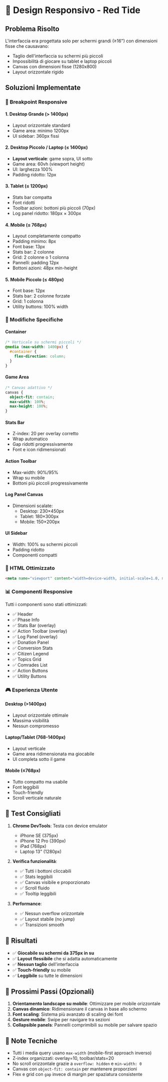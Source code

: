 # 📱 Design Responsivo - Red Tide

## Problema Risolto

L'interfaccia era progettata solo per schermi grandi (≥16") con dimensioni fisse che causavano:
- Taglio dell'interfaccia su schermi più piccoli
- Impossibilità di giocare su tablet e laptop piccoli
- Canvas con dimensioni fisse (1280x800)
- Layout orizzontale rigido

## Soluzioni Implementate

### 🎯 Breakpoint Responsive

#### 1. **Desktop Grande** (> 1400px)
- Layout orizzontale standard
- Game area: minimo 1200px
- UI sidebar: 360px fissi

#### 2. **Desktop Piccolo / Laptop** (≤ 1400px)
- **Layout verticale**: game sopra, UI sotto
- Game area: 60vh (viewport height)
- UI: larghezza 100%
- Padding ridotto: 12px

#### 3. **Tablet** (≤ 1200px)
- Stats bar compatta
- Font ridotti
- Toolbar azioni: bottoni più piccoli (70px)
- Log panel ridotto: 180px × 300px

#### 4. **Mobile** (≤ 768px)
- Layout completamente compatto
- Padding minimo: 8px
- Font base: 13px
- Stats bar: 2 colonne
- Grid: 2 colonne o 1 colonna
- Pannelli: padding 12px
- Bottoni azioni: 48px min-height

#### 5. **Mobile Piccolo** (≤ 480px)
- Font base: 12px
- Stats bar: 2 colonne forzate
- Grid: 1 colonna
- Utility buttons: 100% width

### 🎨 Modifiche Specifiche

#### Container
```css
/* Verticale su schermi piccoli */
@media (max-width: 1400px) {
  #container {
    flex-direction: column;
  }
}
```

#### Game Area
```css
/* Canvas adattivo */
canvas {
  object-fit: contain;
  max-width: 100%;
  max-height: 100%;
}
```

#### Stats Bar
- Z-index: 20 per overlay corretto
- Wrap automatico
- Gap ridotti progressivamente
- Font e icon ridimensionati

#### Action Toolbar
- Max-width: 90%/95%
- Wrap su mobile
- Bottoni più piccoli progressivamente

#### Log Panel Canvas
- Dimensioni scalate:
  - Desktop: 230×450px
  - Tablet: 180×300px
  - Mobile: 150×200px

#### UI Sidebar
- Width: 100% su schermi piccoli
- Padding ridotto
- Componenti compatti

### 🔧 HTML Ottimizzato

```html
<meta name="viewport" content="width=device-width, initial-scale=1.0, maximum-scale=1.0, user-scalable=no" />
```

### 📊 Componenti Responsive

Tutti i componenti sono stati ottimizzati:
- ✅ Header
- ✅ Phase Info
- ✅ Stats Bar (overlay)
- ✅ Action Toolbar (overlay)
- ✅ Log Panel (overlay)
- ✅ Donation Panel
- ✅ Conversion Stats
- ✅ Citizen Legend
- ✅ Topics Grid
- ✅ Comrades List
- ✅ Action Buttons
- ✅ Utility Buttons

### 🎮 Esperienza Utente

#### Desktop (>1400px)
- Layout orizzontale ottimale
- Massima visibilità
- Nessun compromesso

#### Laptop/Tablet (768-1400px)
- Layout verticale
- Game area ridimensionata ma giocabile
- UI completa sotto il game

#### Mobile (≤768px)
- Tutto compatto ma usabile
- Font leggibili
- Touch-friendly
- Scroll verticale naturale

## 🧪 Test Consigliati

1. **Chrome DevTools**: Testa con device emulator
   - iPhone SE (375px)
   - iPhone 12 Pro (390px)
   - iPad (768px)
   - Laptop 13" (1280px)

2. **Verifica funzionalità**:
   - ✅ Tutti i bottoni cliccabili
   - ✅ Stats leggibili
   - ✅ Canvas visibile e proporzionato
   - ✅ Scroll fluido
   - ✅ Tooltip leggibili

3. **Performance**:
   - ✅ Nessun overflow orizzontale
   - ✅ Layout stabile (no jump)
   - ✅ Transizioni smooth

## 🚀 Risultati

- ✅ **Giocabile su schermi da 375px in su**
- ✅ **Layout flessibile** che si adatta automaticamente
- ✅ **Nessun taglio** dell'interfaccia
- ✅ **Touch-friendly** su mobile
- ✅ **Leggibile** su tutte le dimensioni

## 🔄 Prossimi Passi (Opzionali)

1. **Orientamento landscape su mobile**: Ottimizzare per mobile orizzontale
2. **Canvas dinamico**: Ridimensionare il canvas in base allo schermo
3. **Font scaling**: Sistema più avanzato di scaling dei font
4. **Gesture mobile**: Swipe per navigare tra sezioni
5. **Collapsible panels**: Pannelli comprimibili su mobile per salvare spazio

## 📝 Note Tecniche

- Tutti i media query usano `max-width` (mobile-first approach inverso)
- Z-index organizzati: overlay=10, toolbar/stats=20
- No scroll orizzontale grazie a `overflow: hidden` e `min-width: 0`
- Canvas con `object-fit: contain` per mantenere proporzioni
- Flex e grid con `gap` invece di margin per spaziatura consistente
